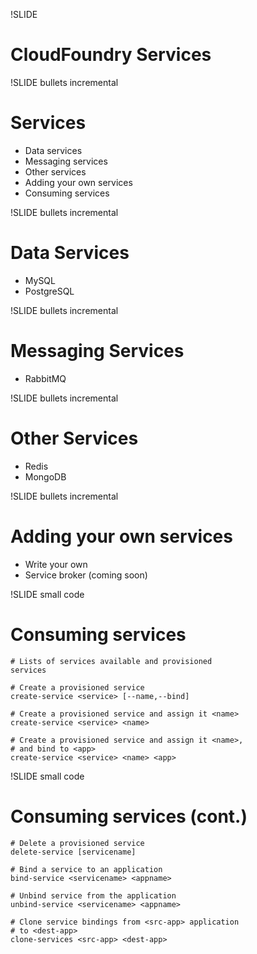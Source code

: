 !SLIDE 
# CloudFoundry Services #

!SLIDE bullets incremental
# Services #

* Data services
* Messaging services
* Other services
* Adding your own services
* Consuming services

!SLIDE bullets incremental

# Data Services #

* MySQL
* PostgreSQL

!SLIDE bullets incremental

# Messaging Services #

* RabbitMQ

!SLIDE bullets incremental

# Other Services #

* Redis
* MongoDB

!SLIDE bullets incremental

# Adding your own services #

* Write your own
* Service broker (coming soon)

!SLIDE small code

# Consuming services

    # Lists of services available and provisioned
    services

    # Create a provisioned service
    create-service <service> [--name,--bind]

    # Create a provisioned service and assign it <name>
    create-service <service> <name>

    # Create a provisioned service and assign it <name>,
    # and bind to <app>
    create-service <service> <name> <app>

!SLIDE small code

# Consuming services (cont.)

    # Delete a provisioned service
    delete-service [servicename]

    # Bind a service to an application
    bind-service <servicename> <appname>

    # Unbind service from the application
    unbind-service <servicename> <appname>

    # Clone service bindings from <src-app> application
    # to <dest-app>
    clone-services <src-app> <dest-app>
